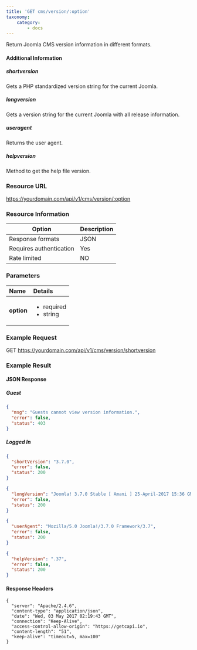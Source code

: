 ```yaml
---
title: 'GET cms/version/:option'
taxonomy:
    category:
        - docs
---
```


Return Joomla CMS version information in different formats.

#### Additional Information

##### shortversion
Gets a PHP standardized version string for the current Joomla.

##### longversion
Gets a version string for the current Joomla with all release information.

##### useragent
Returns the user agent.

##### helpversion
Method to get the help file version.


### Resource URL
https://yourdomain.com/api/v1/cms/version/:option

### Resource Information

| Option | Description |
| ------ | ----------- |
| Response formats   | JSON |
| Requires authentication | Yes |
| Rate limited    | NO |

### Parameters

|  Name  |  Details  |  
|  :-----          |  :-----          |
|  **option** | <ul><li>required</li><li>string</li></ul> |

### Example Request

GET
https://yourdomain.com/api/v1/cms/version/shortversion

### Example Result

#### JSON Response

##### Guest
```json
{
  "msg": "Guests cannot view version information.",
  "error": false,
  "status": 403
}
```
##### Logged In
```json
{
  "shortVersion": "3.7.0",
  "error": false,
  "status": 200
}
```
```json
{
  "longVersion": "Joomla! 3.7.0 Stable [ Amani ] 25-April-2017 15:36 GMT",
  "error": false,
  "status": 200
}
```
```json
{
  "userAgent": "Mozilla/5.0 Joomla!/3.7.0 Framework/3.7",
  "error": false,
  "status": 200
}
```
```json
{
  "helpVersion": ".37",
  "error": false,
  "status": 200
}
```

#### Response Headers
```
{
  "server": "Apache/2.4.6",
  "content-type": "application/json",
  "date": "Wed, 03 May 2017 02:19:43 GMT",
  "connection": "Keep-Alive",
  "access-control-allow-origin": "https://getcapi.io",
  "content-length": "51",
  "keep-alive": "timeout=5, max=100"
}
```